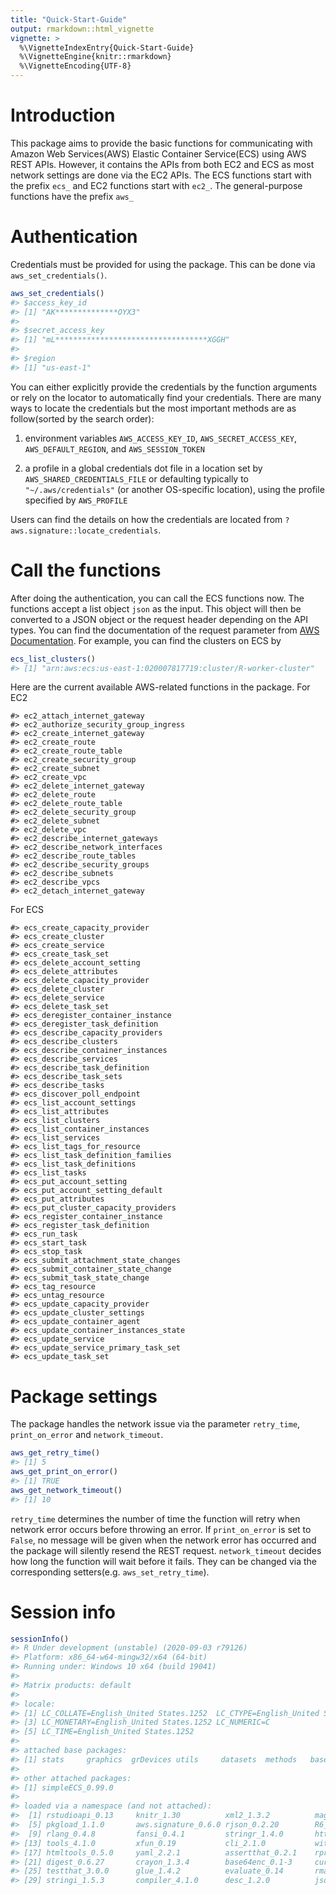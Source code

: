 ```yaml
---
title: "Quick-Start-Guide"
output: rmarkdown::html_vignette
vignette: >
  %\VignetteIndexEntry{Quick-Start-Guide}
  %\VignetteEngine{knitr::rmarkdown}
  %\VignetteEncoding{UTF-8}
---
```





# Introduction
This package aims to provide the basic functions for communicating with Amazon Web Services(AWS) Elastic Container Service(ECS) using AWS REST APIs. However, it contains the APIs from both EC2 and ECS as most network settings are done via the EC2 APIs. The ECS functions start with the prefix `ecs_` and EC2 functions start with `ec2_`. The general-purpose functions have the prefix `aws_`

# Authentication
Credentials must be provided for using the package. This can be done via `aws_set_credentials()`. 

```r
aws_set_credentials()
#> $access_key_id
#> [1] "AK**************OYX3"
#> 
#> $secret_access_key
#> [1] "mL**********************************XGGH"
#> 
#> $region
#> [1] "us-east-1"
```
You can either explicitly provide the credentials by the function arguments or rely on the locator to automatically find your credentials. There are many ways to locate the credentials but the most important methods are as follow(sorted by the search order):

1. environment variables `AWS_ACCESS_KEY_ID`, `AWS_SECRET_ACCESS_KEY`, `AWS_DEFAULT_REGION`, and `AWS_SESSION_TOKEN`

2. a profile in a global credentials dot file in a location set by `AWS_SHARED_CREDENTIALS_FILE` or defaulting typically to `"~/.aws/credentials"` (or another OS-specific location), using the profile specified by `AWS_PROFILE`

Users can find the details on how the credentials are located from `?aws.signature::locate_credentials`.

# Call the functions
After doing the authentication, you can call the ECS functions now. The functions accept a list object `json` as the input. This object will then be converted to a JSON object or the request header depending on the API types. You can find the documentation of the request parameter from [AWS Documentation](https://docs.aws.amazon.com/index.html). For example, you can find the clusters on ECS by

```r
ecs_list_clusters()
#> [1] "arn:aws:ecs:us-east-1:020007817719:cluster/R-worker-cluster"
```
Here are the current available AWS-related functions in the package. For EC2

```
#> ec2_attach_internet_gateway
#> ec2_authorize_security_group_ingress
#> ec2_create_internet_gateway
#> ec2_create_route
#> ec2_create_route_table
#> ec2_create_security_group
#> ec2_create_subnet
#> ec2_create_vpc
#> ec2_delete_internet_gateway
#> ec2_delete_route
#> ec2_delete_route_table
#> ec2_delete_security_group
#> ec2_delete_subnet
#> ec2_delete_vpc
#> ec2_describe_internet_gateways
#> ec2_describe_network_interfaces
#> ec2_describe_route_tables
#> ec2_describe_security_groups
#> ec2_describe_subnets
#> ec2_describe_vpcs
#> ec2_detach_internet_gateway
```
For ECS

```
#> ecs_create_capacity_provider
#> ecs_create_cluster
#> ecs_create_service
#> ecs_create_task_set
#> ecs_delete_account_setting
#> ecs_delete_attributes
#> ecs_delete_capacity_provider
#> ecs_delete_cluster
#> ecs_delete_service
#> ecs_delete_task_set
#> ecs_deregister_container_instance
#> ecs_deregister_task_definition
#> ecs_describe_capacity_providers
#> ecs_describe_clusters
#> ecs_describe_container_instances
#> ecs_describe_services
#> ecs_describe_task_definition
#> ecs_describe_task_sets
#> ecs_describe_tasks
#> ecs_discover_poll_endpoint
#> ecs_list_account_settings
#> ecs_list_attributes
#> ecs_list_clusters
#> ecs_list_container_instances
#> ecs_list_services
#> ecs_list_tags_for_resource
#> ecs_list_task_definition_families
#> ecs_list_task_definitions
#> ecs_list_tasks
#> ecs_put_account_setting
#> ecs_put_account_setting_default
#> ecs_put_attributes
#> ecs_put_cluster_capacity_providers
#> ecs_register_container_instance
#> ecs_register_task_definition
#> ecs_run_task
#> ecs_start_task
#> ecs_stop_task
#> ecs_submit_attachment_state_changes
#> ecs_submit_container_state_change
#> ecs_submit_task_state_change
#> ecs_tag_resource
#> ecs_untag_resource
#> ecs_update_capacity_provider
#> ecs_update_cluster_settings
#> ecs_update_container_agent
#> ecs_update_container_instances_state
#> ecs_update_service
#> ecs_update_service_primary_task_set
#> ecs_update_task_set
```

# Package settings
The package handles the network issue via the parameter `retry_time`, `print_on_error` and `network_timeout`. 


```r
aws_get_retry_time()
#> [1] 5
aws_get_print_on_error()
#> [1] TRUE
aws_get_network_timeout()
#> [1] 10
```
`retry_time` determines the number of time the function will retry when network error occurs before throwing an error. If `print_on_error` is set to `False`, no message will be given when the network error has occurred and the package will silently resend the REST request. `network_timeout` decides how long the function will wait before it fails. They can be changed via the corresponding setters(e.g. `aws_set_retry_time`).

# Session info

```r
sessionInfo()
#> R Under development (unstable) (2020-09-03 r79126)
#> Platform: x86_64-w64-mingw32/x64 (64-bit)
#> Running under: Windows 10 x64 (build 19041)
#> 
#> Matrix products: default
#> 
#> locale:
#> [1] LC_COLLATE=English_United States.1252  LC_CTYPE=English_United States.1252   
#> [3] LC_MONETARY=English_United States.1252 LC_NUMERIC=C                          
#> [5] LC_TIME=English_United States.1252    
#> 
#> attached base packages:
#> [1] stats     graphics  grDevices utils     datasets  methods   base     
#> 
#> other attached packages:
#> [1] simpleECS_0.99.0
#> 
#> loaded via a namespace (and not attached):
#>  [1] rstudioapi_0.13     knitr_1.30          xml2_1.3.2          magrittr_1.5       
#>  [5] pkgload_1.1.0       aws.signature_0.6.0 rjson_0.2.20        R6_2.5.0           
#>  [9] rlang_0.4.8         fansi_0.4.1         stringr_1.4.0       httr_1.4.2         
#> [13] tools_4.1.0         xfun_0.19           cli_2.1.0           withr_2.3.0        
#> [17] htmltools_0.5.0     yaml_2.2.1          assertthat_0.2.1    rprojroot_2.0.2    
#> [21] digest_0.6.27       crayon_1.3.4        base64enc_0.1-3     curl_4.3           
#> [25] testthat_3.0.0      glue_1.4.2          evaluate_0.14       rmarkdown_2.5      
#> [29] stringi_1.5.3       compiler_4.1.0      desc_1.2.0          jsonlite_1.7.1
```





